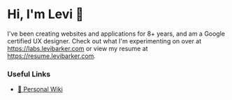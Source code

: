 # Hi, I'm Levi 👋
I've been creating websites and applications for 8+ years, and am a Google certified UX designer.  Check out what I'm experimenting on over at https://labs.levibarker.com or view my resume at https://resume.levibarker.com.

### Useful Links
- [📖 Personal Wiki](https://lbarker.notion.site/lbarker/Levi-s-Wiki-780a1f7408ee46e198ccc8e318787b03)
